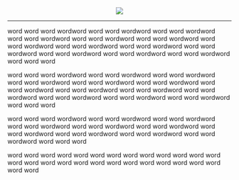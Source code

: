 <div align="center">
  <img src="C.gif" />
</div>

---

word word word wordword word word wordword word word wordword word word wordword word word wordword word word wordword word word wordword word word wordword word word wordword word word wordword word word wordword word word wordword word word wordword word word word

word word word wordword word word wordword word word wordword word word wordword word word wordword word word wordword word word wordword word word wordword word word wordword word word wordword word word wordword word word wordword word word wordword word word word


word word word wordword word word wordword word word wordword word word wordword word word wordword word word wordword word word wordword word word wordword word word wordword word word wordword word word word

word word word word word word word word word word word word word word word word word word word word word word word word word word word word 
